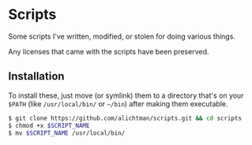 # Scripts

Some scripts I've written, modified, or stolen for doing various things.

Any licenses that came with the scripts have been preserved.

## Installation

To install these, just move (or symlink) them to a directory that's on your `$PATH` (like `/usr/local/bin/` or `~/bin`) after making them executable.

```bash
$ git clone https://github.com/alichtman/scripts.git && cd scripts
$ chmod +x $SCRIPT_NAME
$ mv $SCRIPT_NAME /usr/local/bin/
```
